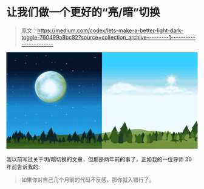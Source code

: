 # 让我们做一个更好的“亮/暗”切换

> 原文：<https://medium.com/codex/lets-make-a-better-light-dark-toggle-760499a8bc82?source=collection_archive---------1----------------------->

![](img/e4be54fa8d47da792292be6ad51aaa67.png)

我以前写过关于明/暗切换的文章，但那是两年前的事了，正如我的一位导师 30 年前告诉我的:

> 如果你对自己几个月前的代码不反感，那你就入错行了。